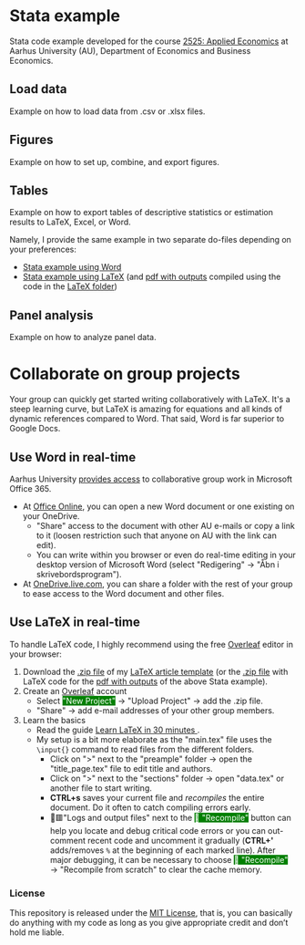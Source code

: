 # Stata example
Stata code example developed for the course [2525: Applied Economics](https://kursuskatalog.au.dk/en/course/116211/2525-Applied-Economics) at Aarhus University (AU), Department of Economics and Business Economics.

## Load data
Example on how to load data from .csv or .xlsx files.

## Figures
Example on how to set up, combine, and export figures.

## Tables
Example on how to export tables of descriptive statistics or estimation results to LaTeX, Excel, or Word.

Namely, I provide the same example in two separate do-files depending on your preferences:
* [Stata example using Word](https://github.com/ThorNoe/Stata_example/blob/main/Example_Stata_Word.do)
* [Stata example using LaTeX](https://github.com/ThorNoe/Stata_example/blob/main/Example_Stata_LaTeX.do) (and [pdf with outputs](https://github.com/ThorNoe/Stata_example/blob/main/LaTeX/main.pdf) compiled using the code in the [LaTeX folder](https://github.com/ThorNoe/Stata_example/tree/main/LaTeX))

## Panel analysis
Example on how to analyze panel data.

# Collaborate on group projects
Your group can quickly get started writing collaboratively with LaTeX. It's a steep learning curve, but LaTeX is amazing for equations and all kinds of dynamic references compared to Word. That said, Word is far superior to Google Docs.

## Use Word in real-time
Aarhus University [provides access](https://studerende.au.dk/it-support/software) to collaborative group work in Microsoft Office 365.
* At [Office Online](https://www.office.com/), you can open a new Word document or one existing on your OneDrive.
  * "Share" access to the document with other AU e-mails or copy a link to it (loosen restriction such that anyone on AU with the link can edit).
  * You can write within you browser or even do real-time editing in your desktop version of Microsoft Word (select "Redigering" &rarr; "Åbn i skrivebordsprogram").
* At [OneDrive.live.com](https://onedrive.live.com/), you can share a folder with the rest of your group to ease access to the Word document and other files.

## Use LaTeX in real-time
To handle LaTeX code, I highly recommend using the free [Overleaf](https://www.overleaf.com) editor in your browser:
1. Download the [.zip file](https://github.com/ThorNoe/article_template/archive/refs/heads/main.zip) of my [LaTeX article template](https://github.com/ThorNoe/article_template) (or the [.zip file](https://github.com/ThorNoe/Stata_example/raw/main/LaTeX.zip) with LaTeX code for the [pdf with outputs](https://github.com/ThorNoe/Stata_example/blob/main/LaTeX/main.pdf) of the above Stata example).
2. Create an [Overleaf](https://www.overleaf.com/register) account
   * Select <span style="background-color:green;color:white">"New Project"</span> &rarr; "Upload Project" &rarr; add the .zip file.
   * "Share" &rarr; add e-mail addresses of your other group members.
3. Learn the basics
   * Read the guide [Learn LaTeX in 30 minutes
](https://www.overleaf.com/learn/latex/Learn_LaTeX_in_30_minutes).
   * My setup is a bit more elaborate as the "main.tex" file uses the `\input{}` command to read files from the different folders.
     * Click on ">" next to the "preample" folder &rarr; open the "title_page.tex" file to edit title and authors.
     * Click on ">" next to the "sections" folder &rarr; open "data.tex" or another file to start writing.
     * **CTRL+s** saves your current file and *recompiles* the entire document. Do it often to catch compiling errors early.
     * 📄🟥"Logs and output files" next to the <span style="background-color:green;color:white">🔄 "Recompile"</span> button can help you locate and debug critical code errors or you can out-comment recent code and uncomment it gradually (**CTRL+'** adds/removes `%` at the beginning of each marked line). After major debugging, it can be necessary to choose <span style="background-color:green;color:white">🔄 "Recompile"</span> &rarr; "Recompile from scratch" to clear the cache memory.

### License
This repository is released under the [MIT License](https://github.com/ThorNoe/Stata_example/blob/main/LICENSE), that is, you can basically do anything with my code as long as you give appropriate credit and don’t hold me liable.